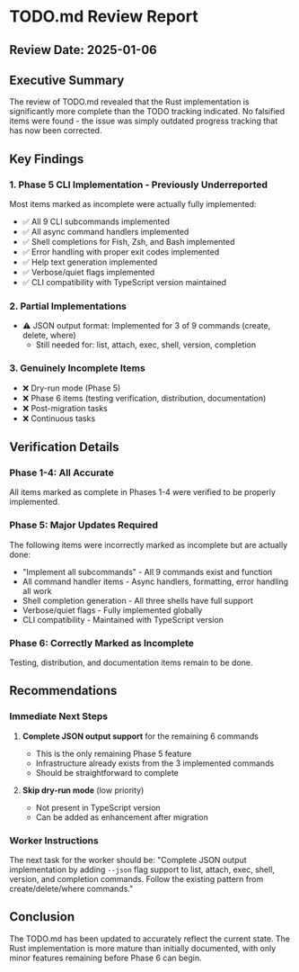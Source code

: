 # TODO.md Review Report

## Review Date: 2025-01-06

## Executive Summary

The review of TODO.md revealed that the Rust implementation is significantly more complete than the TODO tracking indicated. No falsified items were found - the issue was simply outdated progress tracking that has now been corrected.

## Key Findings

### 1. Phase 5 CLI Implementation - Previously Underreported
Most items marked as incomplete were actually fully implemented:
- ✅ All 9 CLI subcommands implemented
- ✅ All async command handlers implemented
- ✅ Shell completions for Fish, Zsh, and Bash implemented
- ✅ Error handling with proper exit codes implemented
- ✅ Help text generation implemented
- ✅ Verbose/quiet flags implemented
- ✅ CLI compatibility with TypeScript version maintained

### 2. Partial Implementations
- ⚠️ JSON output format: Implemented for 3 of 9 commands (create, delete, where)
  - Still needed for: list, attach, exec, shell, version, completion

### 3. Genuinely Incomplete Items
- ❌ Dry-run mode (Phase 5)
- ❌ Phase 6 items (testing verification, distribution, documentation)
- ❌ Post-migration tasks
- ❌ Continuous tasks

## Verification Details

### Phase 1-4: All Accurate
All items marked as complete in Phases 1-4 were verified to be properly implemented.

### Phase 5: Major Updates Required
The following items were incorrectly marked as incomplete but are actually done:
- "Implement all subcommands" - All 9 commands exist and function
- All command handler items - Async handlers, formatting, error handling all work
- Shell completion generation - All three shells have full support
- Verbose/quiet flags - Fully implemented globally
- CLI compatibility - Maintained with TypeScript version

### Phase 6: Correctly Marked as Incomplete
Testing, distribution, and documentation items remain to be done.

## Recommendations

### Immediate Next Steps
1. **Complete JSON output support** for the remaining 6 commands
   - This is the only remaining Phase 5 feature
   - Infrastructure already exists from the 3 implemented commands
   - Should be straightforward to complete

2. **Skip dry-run mode** (low priority)
   - Not present in TypeScript version
   - Can be added as enhancement after migration

### Worker Instructions
The next task for the worker should be:
"Complete JSON output implementation by adding `--json` flag support to list, attach, exec, shell, version, and completion commands. Follow the existing pattern from create/delete/where commands."

## Conclusion

The TODO.md has been updated to accurately reflect the current state. The Rust implementation is more mature than initially documented, with only minor features remaining before Phase 6 can begin.